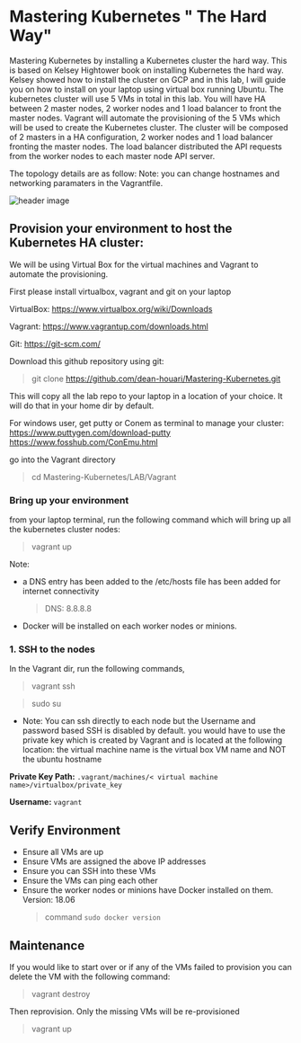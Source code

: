 # Mastering Kubernetes " The Hard Way"

Mastering Kubernetes by installing a Kubernetes cluster the hard way. This is based on Kelsey Hightower book on installing Kubernetes the hard way.
Kelsey showed how to install the cluster on GCP and in this lab, I will guide you on how to install on your laptop using virtual box running Ubuntu.
The kubernetes cluster will use 5 VMs in total in this lab. You will have HA between 2 master nodes, 2 worker nodes and 1 load balancer to front the master nodes. 
Vagrant will automate the provisioning of the 5 VMs which will be used to create the Kubernetes cluster. The cluster will be composed of 2 masters in a HA configuration, 2 worker nodes and 1 load balancer fronting the master nodes. The load balancer distributed the API requests from the worker nodes to each master node API server.

The topology details are as follow: 
Note: you can change hostnames and networking paramaters in the Vagrantfile.
  
  ![header image](https://github.com/dean-houari/Mastering-Kubernetes/blob/master/LAB/K8s.png)
       

## Provision your environment to host the Kubernetes HA cluster:

We will be using Virtual Box for the virtual machines and Vagrant to automate the provisioning.

First please install virtualbox, vagrant and git on your laptop

VirtualBox: https://www.virtualbox.org/wiki/Downloads

Vagrant: https://www.vagrantup.com/downloads.html

Git: https://git-scm.com/

Download this github repository using git:

> git clone https://github.com/dean-houari/Mastering-Kubernetes.git

This will copy all the lab repo to your laptop in a location of your choice. It will do that in your home dir by default.

For windows user, get putty or Conem as terminal to manage your cluster: https://www.puttygen.com/download-putty https://www.fosshub.com/ConEmu.html

go into the Vagrant directory

> cd Mastering-Kubernetes/LAB/Vagrant

### Bring up your environment

from your laptop terminal, run the following command which will bring up all the kubernetes cluster nodes:

> vagrant up

Note:
- a DNS entry has been added to the /etc/hosts file has been added for internet connectivity
    > DNS: 8.8.8.8
- Docker will be installed on each worker nodes or minions.


### 1. SSH to the nodes

  In the Vagrant dir, run the following commands,
  
  > vagrant ssh <nodename> 
  
  > sudo su
  
- Note: You can ssh directly to each node but the Username and password based SSH is disabled by default. you would have to use the    private key which is created by Vagrant and is located at the following location: 
the virtual machine name is the virtual box VM name and NOT the ubuntu hostname

**Private Key Path:** `.vagrant/machines/< virtual machine name>/virtualbox/private_key`

**Username:** `vagrant`


## Verify Environment

- Ensure all VMs are up
- Ensure VMs are assigned the above IP addresses
- Ensure you can SSH into these VMs 
- Ensure the VMs can ping each other
- Ensure the worker nodes or minions have Docker installed on them. Version: 18.06
  > command `sudo docker version`

## Maintenance

If you would like to start over or if any of the VMs failed to provision you can delete the VM with the following command:

> vagrant destroy <vm>

Then reprovision. Only the missing VMs will be re-provisioned

> vagrant up

